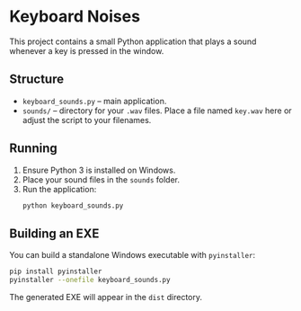 # Keyboard Noises

This project contains a small Python application that plays a sound whenever a key is pressed in the window.

## Structure
- `keyboard_sounds.py` – main application.
- `sounds/` – directory for your `.wav` files. Place a file named `key.wav` here or adjust the script to your filenames.

## Running
1. Ensure Python 3 is installed on Windows.
2. Place your sound files in the `sounds` folder.
3. Run the application:
   ```bash
   python keyboard_sounds.py
   ```

## Building an EXE
You can build a standalone Windows executable with `pyinstaller`:
```bash
pip install pyinstaller
pyinstaller --onefile keyboard_sounds.py
```
The generated EXE will appear in the `dist` directory.
